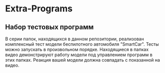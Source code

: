 # Extra-Programs

## Набор тестовых программ
В серии папок, находящихся в данном репозитории, реализован комплексный тест модели беспилотного автомобиля "SmartCar".
Тесты можно запускать в произвольном порядке. Находящиеся в папках видео демонстрируют работу модели под управлением программ в этих папках.
Реакция вашей модели должна совпадать с показанной на видео.
